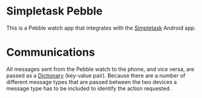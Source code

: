 # Simpletask Pebble
This is a Pebble watch app that integrates with the [Simpletask](https://play.google.com/store/apps/details?id=nl.mpcjanssen.todotxtholo) Android app.

# Communications
All messages sent from the Pebble watch to the phone, and vice versa, are passed as a [Dictionary](https://developer.pebble.com/docs/c/Foundation/Dictionary/) (key-value pair).  Because there are a number of different message types that are passed between the two devices a message type has to be included to identify the action requested.


